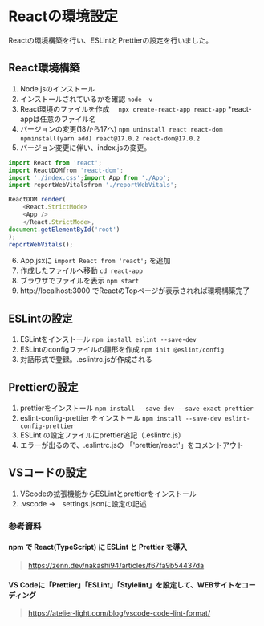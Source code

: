 # Reactの環境設定
Reactの環境構築を行い、ESLintとPrettierの設定を行いました。

## React環境構築

1. Node.jsのインストール
2. インストールされているかを確認
`node -v`
3. React環境のファイルを作成　
`npx create-react-app react-app`
*react-appは任意のファイル名
4. バージョンの変更(18から17へ)
`npm uninstall react react-dom`
`npminstall(yarn add) react@17.0.2 react-dom@17.0.2`
5. バージョン変更に伴い、index.jsの変更。
```index.js
import React from 'react';
import ReactDOMfrom 'react-dom';
import './index.css';import App from './App';
import reportWebVitalsfrom './reportWebVitals';

ReactDOM.render(
    <React.StrictMode>
    <App />
    </React.StrictMode>,
document.getElementById('root')
);
reportWebVitals();
```
6. App.jsxに
`import React from 'react';`
を追加
7. 作成したファイルへ移動
`cd react-app`
8. ブラウザでファイルを表示
`npm start`
9. http://localhost:3000 でReactのTopページが表示されれば環境構築完了



## ESLintの設定

1. ESLintをインストール
`npm install eslint --save-dev`
2. ESLintのconfigファイルの雛形を作成
`npm init @eslint/config`
3. 対話形式で登録。.eslintrc.jsが作成される



## Prettierの設定
1. prettierをインストール
`npm install --save-dev --save-exact prettier`
2. eslint-config-prettier をインストール
`npm install --save-dev eslint-config-prettier`
3. ESLint の設定ファイルにprettier追記（.eslintrc.js）
4. エラーが出るので、.eslintrc.jsの 「'prettier/react'」をコメントアウト



## VSコードの設定
1. VScodeの拡張機能からESLintとprettierをインストール
2. .vscode →　settings.jsonに設定の記述



### 参考資料
#### npm で React(TypeScript) に ESLint と Prettier を導入
> https://zenn.dev/nakashi94/articles/f67fa9b54437da

#### VS Codeに「Prettier」「ESLint」「Stylelint」を設定して、WEBサイトをコーディング
> https://atelier-light.com/blog/vscode-code-lint-format/
